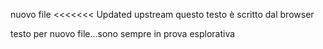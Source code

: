 nuovo file
<<<<<<< Updated upstream
questo testo è scritto dal browser  


testo per nuovo file...sono sempre in prova esplorativa

